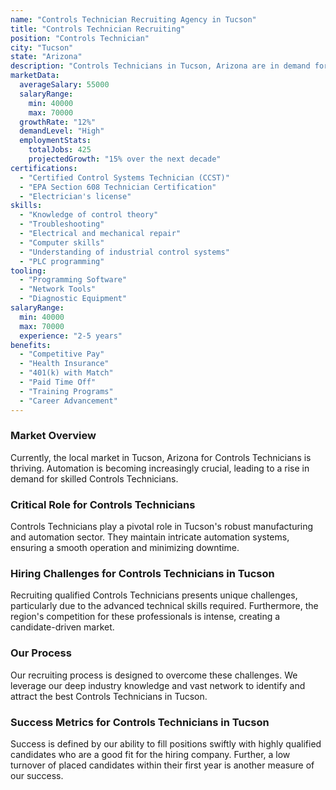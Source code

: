 ```yaml
---
name: "Controls Technician Recruiting Agency in Tucson"
title: "Controls Technician Recruiting"
position: "Controls Technician"
city: "Tucson"
state: "Arizona"
description: "Controls Technicians in Tucson, Arizona are in demand for several industries like manufacturing, utilities, and aerospace. They are primarily responsible for installing, maintaining, and troubleshooting control systems."
marketData:
  averageSalary: 55000
  salaryRange:
    min: 40000
    max: 70000
  growthRate: "12%"
  demandLevel: "High"
  employmentStats:
    totalJobs: 425
    projectedGrowth: "15% over the next decade"
certifications:
  - "Certified Control Systems Technician (CCST)"
  - "EPA Section 608 Technician Certification"
  - "Electrician's license"
skills:
  - "Knowledge of control theory"
  - "Troubleshooting"
  - "Electrical and mechanical repair"
  - "Computer skills"
  - "Understanding of industrial control systems"
  - "PLC programming"
tooling:
  - "Programming Software"
  - "Network Tools"
  - "Diagnostic Equipment"
salaryRange:
  min: 40000
  max: 70000
  experience: "2-5 years"
benefits:
  - "Competitive Pay"
  - "Health Insurance"
  - "401(k) with Match"
  - "Paid Time Off"
  - "Training Programs"
  - "Career Advancement"
---
```


### Market Overview
Currently, the local market in Tucson, Arizona for Controls Technicians is thriving. Automation is becoming increasingly crucial, leading to a rise in demand for skilled Controls Technicians.

### Critical Role for Controls Technicians
Controls Technicians play a pivotal role in Tucson's robust manufacturing and automation sector. They maintain intricate automation systems, ensuring a smooth operation and minimizing downtime.

### Hiring Challenges for Controls Technicians in Tucson
Recruiting qualified Controls Technicians presents unique challenges, particularly due to the advanced technical skills required. Furthermore, the region's competition for these professionals is intense, creating a candidate-driven market.

### Our Process
Our recruiting process is designed to overcome these challenges. We leverage our deep industry knowledge and vast network to identify and attract the best Controls Technicians in Tucson.

### Success Metrics for Controls Technicians in Tucson
Success is defined by our ability to fill positions swiftly with highly qualified candidates who are a good fit for the hiring company. Further, a low turnover of placed candidates within their first year is another measure of our success.